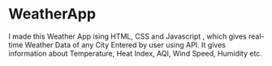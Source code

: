 # WeatherApp
I made this Weather App ising HTML, CSS and Javascript , which gives real-time Weather Data of any City Entered by user using API. It gives information about Temperature, Heat Index, AQI, Wind Speed, Humidity etc. 
